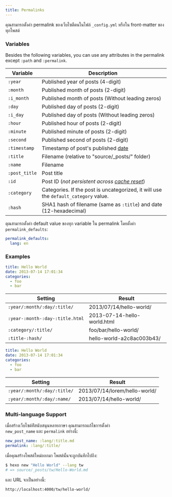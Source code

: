 ```yaml
---
title: Permalinks
---
```


คุณสามารถตั้งค่า permalink ของเว็บไซตืตนในไฟล์ `_config.yml` หรือใน front-matter ของทุกโพสต์

### Variables

Besides the following variables, you can use any attributes in the permalink except `:path` and `:permalink`.

| Variable      | Description                                                                         |
| ------------- | ----------------------------------------------------------------------------------- |
| `:year`       | Published year of posts (4-digit)                                                   |
| `:month`      | Published month of posts (2-digit)                                                  |
| `:i_month`    | Published month of posts (Without leading zeros)                                    |
| `:day`        | Published day of posts (2-digit)                                                    |
| `:i_day`      | Published day of posts (Without leading zeros)                                      |
| `:hour`       | Published hour of posts (2-digit)                                                   |
| `:minute`     | Published minute of posts (2-digit)                                                 |
| `:second`     | Published second of posts (2-digit)                                                 |
| `:timestamp`  | Timestamp of post's published [date](./front-matter#Settings-Their-Default-Values)  |
| `:title`      | Filename (relative to "source/\_posts/" folder)                                   |
| `:name`       | Filename                                                                            |
| `:post_title` | Post title                                                                          |
| `:id`         | Post ID (_not persistent across [cache reset](/th/docs/commands#clean)_)            |
| `:category`   | Categories. If the post is uncategorized, it will use the `default_category` value. |
| `:hash`       | SHA1 hash of filename (same as `:title`) and date (12-hexadecimal)                  |

ตุณสามารถตั้งค่า default value ของทุก variable ใน permalink โดยตั้งค่า `permalink_defaults`:

```yaml
permalink_defaults:
  lang: en
```

### Examples

```yaml source/_posts/hello-world.md
title: Hello World
date: 2013-07-14 17:01:34
categories:
  - foo
  - bar
```

| Setting                         | Result                      |
| ------------------------------- | --------------------------- |
| `:year/:month/:day/:title/`     | 2013/07/14/hello-world/     |
| `:year-:month-:day-:title.html` | 2013-07-14-hello-world.html |
| `:category/:title/`             | foo/bar/hello-world/        |
| `:title-:hash/`                 | hello-world-a2c8ac003b43/   |

```yaml source/_posts/lorem/hello-world.md
title: Hello World
date: 2013-07-14 17:01:34
categories:
  - foo
  - bar
```

| Setting                     | Result                        |
| --------------------------- | ----------------------------- |
| `:year/:month/:day/:title/` | 2013/07/14/lorem/hello-world/ |
| `:year/:month/:day/:name/`  | 2013/07/14/hello-world/       |

### Multi-language Support

เมื่อสร้างเว็บไซต์ท่ีสนับสนุนหลายภาษา คุณสามารถแก้ไขการตั้งค่า  
`new_post_name` และ `permalink` อย่างนี้:

```yaml
new_post_name: :lang/:title.md
permalink: :lang/:title/
```

เมื่อคุณสร้างโพสต์ใหม่ออกมา โพสต์นั้นจะถูกบันทึกไปถึง:

```bash
$ hexo new "Hello World" --lang tw
# => source/_posts/tw/Hello-World.md
```

และ URL จะเป็นอย่างนี้:

```plain
http://localhost:4000/tw/hello-world/
```
